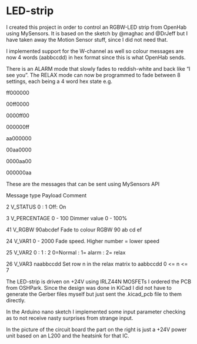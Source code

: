 # LED-strip
I created this project in order to control an RGBW-LED strip from OpenHab using MySensors.
It is based on the sketch by @maghac and @DrJeff but I have taken away the Motion Sensor stuff, since I did not need that.

I implemented support for the W-channel as well so colour messages are now 4 words (aabbccdd) in hex format since this is what OpenHab sends.

There is an ALARM mode that slowly fades to reddish-white and back like “I see you”. The RELAX mode can now be programmed to fade between 8 settings, each being a 4 word hex state e.g.

ff000000

00ff0000

0000ff00

000000ff

aa000000

00aa0000

0000aa00

000000aa


These are the messages that can be sent using MySensors API

Message type	Payload		Comment
	
2  V_STATUS	0 : 1		Off: On

3  V_PERCENTAGE	0 - 100		Dimmer value 0 - 100%

41 V_RGBW	90abcdef	Fade to colour RGBW 90 ab cd ef

24 V_VAR1	0 - 2000	Fade speed. Higher number = lower speed

25 V_VAR2	0 : 1 : 2	0=Normal : 1= alarm : 2= relax

26 V_VAR3	naabbccdd	Set row n in the relax matrix to aabbccdd 0 <= n <= 7


The LED-strip is driven on +24V using IRLZ44N MOSFETs
I ordered the PCB from OSHPark. Since the design was done in KiCad I did not have to generate the Gerber files myself but just sent the .kicad_pcb file to them directly.

In the Arduino nano sketch I implemented some input parameter checking as to not receive nasty surprises from strange input.

In the picture of the circuit board the part on the right is just a +24V power unit based on an L200 and the heatsink for that IC.
